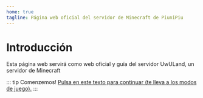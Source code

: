 ```yaml
---
home: true
tagline: Página web oficial del servidor de Minecraft de PiuniPiu
---
```


# Introducción

Esta página web servirá como web oficial y guía del servidor UwULand, un servidor de Minecraft

::: tip Comenzemos!
[Pulsa en este texto para continuar (te lleva a los modos de juego).](./gamemodes/)
:::
